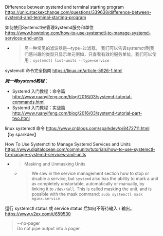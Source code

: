 
Difference between systemd and terminal starting program https://unix.stackexchange.com/questions/339638/difference-between-systemd-and-terminal-starting-program

如何使用Systemctl来管理Systemd服务和单位 https://www.howtoing.com/how-to-use-systemctl-to-manage-systemd-services-and-units
- > 另一种常见的滤波器是--type=过滤器。 我们可以告诉systemctl到我们感兴趣的类型只显示单元例如，只查看有效的服务单位，我们可以使用：`systemctl list-units --type=service`

systemctl 命令完全指南 https://linux.cn/article-5926-1.html

***阮一峰systemd教程***：
- Systemd 入门教程：命令篇 http://www.ruanyifeng.com/blog/2016/03/systemd-tutorial-commands.html
- Systemd 入门教程：实战篇 http://www.ruanyifeng.com/blog/2016/03/systemd-tutorial-part-two.html

linux systemctl 命令 https://www.cnblogs.com/sparkdev/p/8472711.html 【by sparkdev】

How To Use Systemctl to Manage Systemd Services and Units https://www.digitalocean.com/community/tutorials/how-to-use-systemctl-to-manage-systemd-services-and-units
- > Masking and Unmasking Units
  * > We saw in the service management section how to stop or disable a service, but `systemd` also has the ability to mark a unit as completely unstartable, automatically or manually, by linking it to `/dev/null`. This is called masking the unit, and is possible with the mask command: `sudo systemctl mask nginx.service`

运行 systemctl status 或 service status 后如何不等待输入 / 输出。 https://www.v2ex.com/t/659530
> --no-pager <br> Do not pipe output into a pager.
